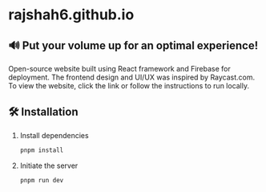 # rajshah6.github.io

## 🔊 Put your volume up for an optimal experience!


Open-source website built using React framework and Firebase for deployment. The frontend design and UI/UX was inspired by Raycast.com. To view the website, click the link or follow the instructions to run locally.

## 🛠️ Installation

1. Install dependencies

   ```bash
   pnpm install

3. Initiate the server
   
   ```bash
   pnpm run dev
